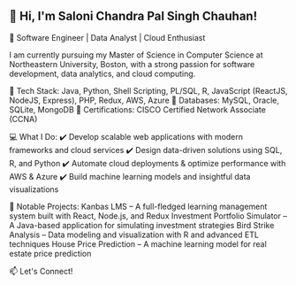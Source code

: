## 👋 Hi, I'm Saloni Chandra Pal Singh Chauhan!
🚀 Software Engineer | Data Analyst | Cloud Enthusiast

I am currently pursuing my Master of Science in Computer Science at Northeastern University, Boston, with a strong passion for software development, data analytics, and cloud computing.

🔹 Tech Stack: Java, Python, Shell Scripting, PL/SQL, R, JavaScript (ReactJS, NodeJS, Express), PHP, Redux, AWS, Azure
🔹 Databases: MySQL, Oracle, SQLite, MongoDB
🔹 Certifications: CISCO Certified Network Associate (CCNA)

💻 What I Do:
✔️ Develop scalable web applications with modern frameworks and cloud services
✔️ Design data-driven solutions using SQL, R, and Python
✔️ Automate cloud deployments & optimize performance with AWS & Azure
✔️ Build machine learning models and insightful data visualizations

📌 Notable Projects:
Kanbas LMS – A full-fledged learning management system built with React, Node.js, and Redux
Investment Portfolio Simulator – A Java-based application for simulating investment strategies
Bird Strike Analysis – Data modeling and visualization with R and advanced ETL techniques
House Price Prediction – A machine learning model for real estate price prediction

📫 Let's Connect!
